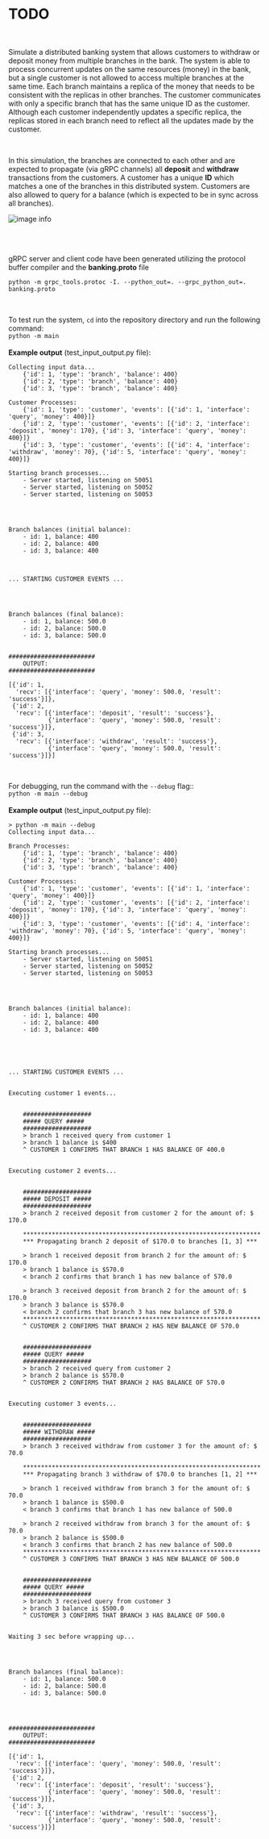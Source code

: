 # TODO
<br>

 Simulate a distributed banking system that allows customers to withdraw or deposit money from multiple branches in the bank. The system is able to process concurrent updates on the same resources (money) in the bank, but a single customer is not allowed to access multiple branches at the same time. Each branch maintains a replica of the money that needs to be consistent with the replicas in other branches. The customer communicates with only a specific branch that has the same unique ID as the customer. Although each customer independently updates a specific replica, the replicas stored in each branch need to reflect all the updates made by the customer.

<br>

In this simulation, the branches are connected to each other and are expected to propagate (via gRPC channels) all **deposit** and **withdraw** transactions from the customers. 
A customer has a unique **ID** which matches a one of the branches in this distributed system. Customers are also allowed to query for a balance (which is expected to be in sync across all branches).



![image info](./topology.png)

<br>

<br>

gRPC server and client code have been generated utilizing the protocol buffer compiler and the **banking.proto** file


```
python -m grpc_tools.protoc -I. --python_out=. --grpc_python_out=. banking.proto
```

<br>


To test run the system, `cd` into the repository directory and run the following command:<br> `python -m main`
<br><br>
**Example output** (test_input_output.py file):

```
Collecting input data...
	{'id': 1, 'type': 'branch', 'balance': 400}
	{'id': 2, 'type': 'branch', 'balance': 400}
	{'id': 3, 'type': 'branch', 'balance': 400}

Customer Processes:
	{'id': 1, 'type': 'customer', 'events': [{'id': 1, 'interface': 'query', 'money': 400}]}
	{'id': 2, 'type': 'customer', 'events': [{'id': 2, 'interface': 'deposit', 'money': 170}, {'id': 3, 'interface': 'query', 'money': 400}]}
	{'id': 3, 'type': 'customer', 'events': [{'id': 4, 'interface': 'withdraw', 'money': 70}, {'id': 5, 'interface': 'query', 'money': 400}]}

Starting branch processes...
	- Server started, listening on 50051
	- Server started, listening on 50052
	- Server started, listening on 50053




Branch balances (initial balance):
	- id: 1, balance: 400
	- id: 2, balance: 400
	- id: 3, balance: 400



... STARTING CUSTOMER EVENTS ...




Branch balances (final balance):
	- id: 1, balance: 500.0
	- id: 2, balance: 500.0
	- id: 3, balance: 500.0


########################
	OUTPUT:
########################

[{'id': 1,
  'recv': [{'interface': 'query', 'money': 500.0, 'result': 'success'}]},
 {'id': 2,
  'recv': [{'interface': 'deposit', 'result': 'success'},
           {'interface': 'query', 'money': 500.0, 'result': 'success'}]},
 {'id': 3,
  'recv': [{'interface': 'withdraw', 'result': 'success'},
           {'interface': 'query', 'money': 500.0, 'result': 'success'}]}]
```

<br>

For debugging, run the command with the `--debug` flag::<br> `python -m main --debug`
<br><br>
**Example output** (test_input_output.py file):

```
> python -m main --debug
Collecting input data...

Branch Processes:
	{'id': 1, 'type': 'branch', 'balance': 400}
	{'id': 2, 'type': 'branch', 'balance': 400}
	{'id': 3, 'type': 'branch', 'balance': 400}

Customer Processes:
	{'id': 1, 'type': 'customer', 'events': [{'id': 1, 'interface': 'query', 'money': 400}]}
	{'id': 2, 'type': 'customer', 'events': [{'id': 2, 'interface': 'deposit', 'money': 170}, {'id': 3, 'interface': 'query', 'money': 400}]}
	{'id': 3, 'type': 'customer', 'events': [{'id': 4, 'interface': 'withdraw', 'money': 70}, {'id': 5, 'interface': 'query', 'money': 400}]}

Starting branch processes...
	- Server started, listening on 50051
	- Server started, listening on 50052
	- Server started, listening on 50053




Branch balances (initial balance):
	- id: 1, balance: 400
	- id: 2, balance: 400
	- id: 3, balance: 400





... STARTING CUSTOMER EVENTS ...


Executing customer 1 events...


	###################
	##### QUERY #####
	###################
	> branch 1 received query from customer 1
	> branch 1 balance is $400
	^ CUSTOMER 1 CONFIRMS THAT BRANCH 1 HAS BALANCE OF 400.0


Executing customer 2 events...


	###################
	##### DEPOSIT #####
	###################
	> branch 2 received deposit from customer 2 for the amount of: $ 170.0

	******************************************************************
	*** Propagating branch 2 deposit of $170.0 to branches [1, 3] ***

	> branch 1 received deposit from branch 2 for the amount of: $ 170.0
	> branch 1 balance is $570.0
	< branch 2 confirms that branch 1 has new balance of 570.0

	> branch 3 received deposit from branch 2 for the amount of: $ 170.0
	> branch 3 balance is $570.0
	< branch 2 confirms that branch 3 has new balance of 570.0
	******************************************************************
	^ CUSTOMER 2 CONFIRMS THAT BRANCH 2 HAS NEW BALANCE OF 570.0


	###################
	##### QUERY #####
	###################
	> branch 2 received query from customer 2
	> branch 2 balance is $570.0
	^ CUSTOMER 2 CONFIRMS THAT BRANCH 2 HAS BALANCE OF 570.0


Executing customer 3 events...


	###################
	##### WITHDRAW #####
	###################
	> branch 3 received withdraw from customer 3 for the amount of: $ 70.0

	******************************************************************
	*** Propagating branch 3 withdraw of $70.0 to branches [1, 2] ***

	> branch 1 received withdraw from branch 3 for the amount of: $ 70.0
	> branch 1 balance is $500.0
	< branch 3 confirms that branch 1 has new balance of 500.0

	> branch 2 received withdraw from branch 3 for the amount of: $ 70.0
	> branch 2 balance is $500.0
	< branch 3 confirms that branch 2 has new balance of 500.0
	******************************************************************
	^ CUSTOMER 3 CONFIRMS THAT BRANCH 3 HAS NEW BALANCE OF 500.0


	###################
	##### QUERY #####
	###################
	> branch 3 received query from customer 3
	> branch 3 balance is $500.0
	^ CUSTOMER 3 CONFIRMS THAT BRANCH 3 HAS BALANCE OF 500.0


Waiting 3 sec before wrapping up...




Branch balances (final balance):
	- id: 1, balance: 500.0
	- id: 2, balance: 500.0
	- id: 3, balance: 500.0




########################
	OUTPUT:
########################

[{'id': 1,
  'recv': [{'interface': 'query', 'money': 500.0, 'result': 'success'}]},
 {'id': 2,
  'recv': [{'interface': 'deposit', 'result': 'success'},
           {'interface': 'query', 'money': 500.0, 'result': 'success'}]},
 {'id': 3,
  'recv': [{'interface': 'withdraw', 'result': 'success'},
           {'interface': 'query', 'money': 500.0, 'result': 'success'}]}]


```